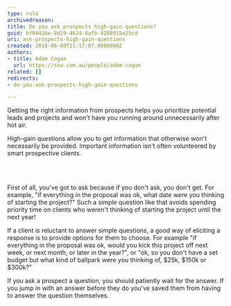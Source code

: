 ```yaml
---
type: rule
archivedreason: 
title: Do you ask prospects high-gain questions?
guid: bf04416e-8d29-4624-8afb-4288915e25cd
uri: ask-prospects-high-gain-questions
created: 2018-06-08T21:17:07.0000000Z
authors:
- title: Adam Cogan
  url: https://ssw.com.au/people/adam-cogan
related: []
redirects:
- do-you-ask-prospects-high-gain-questions

---
```



<p>Getting the right information from prospects helps you prioritize potential leads and projects and won't have you running around unnecessarily after hot air.</p><p>High-gain questions allow you to get information that otherwise won't necessarily be provided. Important information isn't often volunteered by smart prospective clients.<br></p>
<br><excerpt class='endintro'></excerpt><br>
<p>First of all, you've got to ask because if you don't ask, you don't get. For example, &quot;if everything in the proposal was ok, what date were you thinking of starting the project?&quot; Such a simple question like that avoids spending priority time on clients who weren't thinking of starting the project until the next year!<br></p><p>If a client is reluctant to answer simple questions, a good way of eliciting a response is to provide options for them to choose. For example &quot;if everything in the proposal was ok, would you kick this project off next week, or next month, or later&#160;in&#160;the year?&quot;, or &quot;ok, so you don't have a set budget but what kind of ballpark were you thinking of, $25k, $150k or $300k?&quot;</p><p>If you ask a prospect a question, you should patiently wait for the answer. If you jump in with an answer before they do you've saved them from having to answer the question themselves.&#160; ​<br></p>


